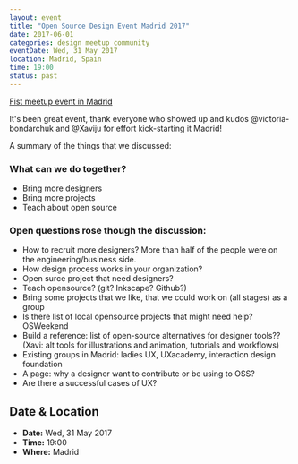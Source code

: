 ```yaml
---
layout: event
title: "Open Source Design Event Madrid 2017"
date: 2017-06-01
categories: design meetup community
eventDate: Wed, 31 May 2017
location: Madrid, Spain
time: 19:00
status: past
---
```


[Fist meetup event in Madrid](https://www.meetup.com/es-ES/Open-Source-Design-Madrid-Chapter/events/240536154/) 

It's been great event, thank everyone who showed up and kudos @victoria-bondarchuk and @Xaviju for effort kick-starting it Madrid!

A summary of the things that we discussed:

### What can we do together?
 - Bring more designers
 - Bring more projects
 - Teach about open source

### Open questions rose though the discussion:
 - How to recruit more designers? More than half of the people were on the engineering/business side.
 - How design process works in your organization?
 - Open surce project that need designers?
 - Teach opensource? (git? Inkscape? Github?)
 - Bring some projects that we like, that we could work on (all stages) as a group
 - Is there list of local opensource projects that might need help? OSWeekend
 - Build a reference: list of open-source alternatives for designer tools??  (Xavi: alt tools for illustrations and animation, tutorials and workflows)
 - Existing groups in Madrid: ladies UX, UXacademy, interaction design foundation
 - A page: why a designer want to contribute or be using to OSS?
 - Are there a successful cases of UX?

## Date & Location

- **Date:** Wed, 31 May 2017
- **Time:** 19:00
- **Where:** Madrid
